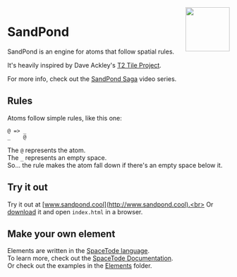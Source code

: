 <img align="right" height="100" src="http://todepond.com/IMG/SandPond@0.25x.png">

# SandPond
SandPond is an engine for atoms that follow spatial rules.

It's heavily inspired by Dave Ackley's [T2 Tile Project](https://t2tile.org/).

For more info, check out the [SandPond Saga](https://youtube.com/c/TodePond) video series.

## Rules
Atoms follow simple rules, like this one:
```
@ => _
_    @
```
The `@` represents the atom.<br>
The `_` represents an empty space.<br>
So... the rule makes the atom fall down if there's an empty space below it.<br>

## Try it out
Try it out at [www.sandpond.cool](http://www.sandpond.cool).<br>
Or [download](https://github.com/l2wilson94/SandPond/archive/main.zip) it and open `index.html` in a browser.<br>

## Make your own element
Elements are written in the [SpaceTode language](https://github.com/l2wilson94/SpaceTode).<br>
To learn more, check out the [SpaceTode Documentation](https://l2wilson94.gitbook.io/spacetode).<br>
Or check out the examples in the [Elements](https://github.com/l2wilson94/SandPond/tree/main/Source/Elements) folder.

